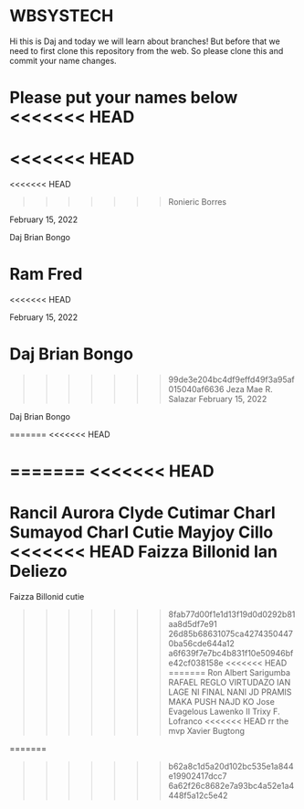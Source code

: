 # WBSYSTECH

Hi this is Daj and today we will learn about branches! But before that we need to first clone this repository from the web. So please clone this and commit your name changes.

Please put your names below
<<<<<<< HEAD
=======
<<<<<<< HEAD
=======
<<<<<<< HEAD
>>>>>>> Ronieric Borres

February 15, 2022

Daj Brian Bongo

Ram Fred
=======
<<<<<<< HEAD


February 15, 2022

Daj Brian Bongo
=======
>>>>>>> 99de3e204bc4df9effd49f3a95af015040af6636
Jeza Mae R. Salazar
February 15, 2022

Daj Brian Bongo

=======
<<<<<<< HEAD



=======
<<<<<<< HEAD
=======
Rancil Aurora
Clyde Cutimar
Charl Sumayod
Charl Cutie
Mayjoy Cillo
<<<<<<< HEAD
Faizza Billonid
Ian Deliezo
=======
Faizza Billonid cutie
>>>>>>> 8fab77d00f1e1d13f19d0d0292b81aa8d5df7e91
>>>>>>> 26d85b68631075ca42743504470ba56cde644a12
>>>>>>> a6f639f7e7bc4b831f10e50946bfe42cf038158e
<<<<<<< HEAD
=======
Ron Albert Sarigumba
RAFAEL REGLO VIRTUDAZO
IAN LAGE NI FINAL NANI JD PRAMIS MAKA PUSH NAJD KO
Jose Evagelous Lawenko II
Trixy F. Lofranco
<<<<<<< HEAD
rr the mvp
Xavier Bugtong




=======
>>>>>>> b62a8c1d5a20d102bc535e1a844e19902417dcc7
>>>>>>> 6a62f26c8682e7a93bc4a52e1a4448f5a12c5e42
